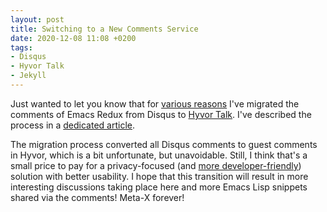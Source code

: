 ```yaml
---
layout: post
title: Switching to a New Comments Service
date: 2020-12-08 11:08 +0200
tags:
- Disqus
- Hyvor Talk
- Jekyll
---
```


Just wanted to let you know that for [various reasons](https://fatfrogmedia.com/delete-disqus-comments-wordpress/) I've migrated the comments of Emacs Redux from
Disqus to [Hyvor Talk](https://talk.hyvor.com/). I've described the process in a [dedicated article](https://metaredux.com/posts/2020/12/07/migrating-from-disqus-to-hyvor-talk.html).

The migration process converted all Disqus comments to guest comments in Hyvor, which is a bit unfortunate, but unavoidable.
Still, I think that's a small price to pay for a privacy-focused (and [more developer-friendly](https://talk.hyvor.com/docs/formatting)) solution with better usability. I hope that this transition
will result in more interesting discussions taking place here and more Emacs Lisp snippets shared via the comments! Meta-X forever!
